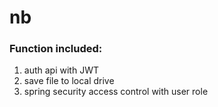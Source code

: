 # nb
### Function included: 
1. auth api with JWT
2. save file to local drive
3. spring security access control with user role

